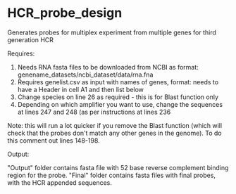 # HCR_probe_design
Generates probes for multiplex experiment from multiple genes for third generation HCR

Requires:
1. Needs RNA fasta files to be downloaded from NCBI as format: genename_datasets/ncbi_dataset/data/rna.fna
2. Requires genelist.csv as input with names of genes, format: needs to have a Header in cell A1 and then list below 
3. Change species on line 26 as required - this is for Blast function only 
4. Depending on which amplifier you want to use, change the sequences at lines 247 and 248 (as per instructions at lines 236

Note: this will run a lot quicker if you remove the Blast function (which will check that the probes don't match any other genes in the genome). To do this comment out lines 148-198.

Output: 

"Output" folder contains fasta file with 52 base reverse complement binding region for the probe.
"Final" folder contains fasta files with final probes, with the HCR appended sequences.
